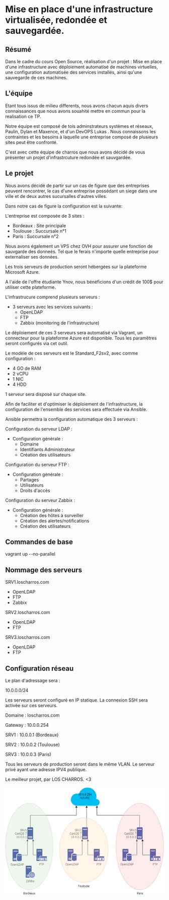 # Mise en place d'une infrastructure virtualisée, redondée et sauvegardée.

## Résumé

Dans le cadre du cours Open Source, réalisation d'un projet :
Mise en place d'une infrastructure avec déploiement automatisé de machines virtuelles, une configuration automatisée des services installés, ainsi qu'une sauvegarde de ces machines.

## L'équipe

Etant tous issus de milieu differents, nous avons chacun aquis divers connaissances que nous avons souahité mettre en commun pour la realisation ce TP.

Notre équipe est composé de tois adminstrateurs systèmes et réseaux, Paulin, Dylan et Maxence, et d'un DevOPS Lukas .
Nous connaissons les contraintes et les besoins à laquelle une entreprise composé de plusieurs sites peut être confronté.

C'est avec cette équipe de charros que nous avons décidé de vous présenter un projet d'infrastrcuture redondée et sauvgardée.

## Le projet

Nous avons décidé de partir sur un cas de figure que des entreprises peuvent rencontrer, le cas d'une entreprise possédant un siege dans une ville et de deux autres sucursalles d'autres villes.

Dans notre cas de figure la configuration est la suivante:

L'entreprise est composée de 3 sites : 
  - Bordeaux :  Site principale
  - Toulouse :  Succursale n°1
  - Paris    :  Succursale n°2

Nous avons également un VPS chez OVH pour assurer une fonction de sauvgarde des donneés.
Tel que le ferais n'importe quelle entreprise pour externaliser ses données.

Les trois serveurs de production seront hébergées sur la plateforme Microsoft Azure.

A l'aide de l'offre étudiante Ynov, nous bénéficions d'un crédit de 100$ pour utiliser cette plateforme.

L'infrastrucure comprend plusieurs serveurs : 

- 3 serveurs avec les services suivants :
  - OpenLDAP
  - FTP
  - Zabbix (monitoring de l'infrastructure)
  
Le déploiement de ces 3 serveurs sera automatisé via Vagrant, un connecteur pour la plateforme Azure est disponible. Tous les paramêtres seront configurés via cet outil.

Le modèle de ces serveurs est le Standard_F2sv2, avec comme configuration : 
  - 4 GO de RAM
  - 2 vCPU
  - 1 NIC
  - 4 HDD
  
   
  1 serveur sera disposé sur chaque site.

Afin de faciliter et d'optimiser le déploiement de l'infrastructure, la configuration de l'ensemble des services sera effectuée via Ansible.

Ansible permettra la configuration automatique des 3 serveurs : 

Configuration du serveur LDAP : 
  - Configuration générale :
    - Domaine
    - Identifiants Administrateur
    - Création des utilisateurs
    
Configuration du serveur FTP : 
  - Configuration générale :
    - Partages
    - Utilisateurs
    - Droits d'accès
    
Configuration du serveur Zabbix : 
  - Configuration générale :
    - Création des hôtes à surveiller
    - Création des alertes/notifications
    - Création des utilisateurs
    
    
## Commandes de base

vagrant up --no-parallel

## Nommage des serveurs

SRV1.loscharros.com
  - OpenLDAP
  - FTP
  - Zabbix
    
SRV2.loscharros.com
  - OpenLDAP
  - FTP
    
SRV3.loscharros.com
  - OpenLDAP
  - FTP

## Configuration réseau

Le plan d'adressage sera :

10.0.0.0/24 

Les serveurs seront configuré en IP statique.
La connexion SSH sera activée sur ces serveurs.

Domaine : loscharros.com 

Gateway : 10.0.0.254

SRV1 : 10.0.0.1 (Bordeaux)

SRV2 : 10.0.0.2 (Toulouse)

SRV3 : 10.0.0.3 (Paris)

Tous les serveurs de production seront dans le même VLAN.
Le serveur privé ayant une adresse IPV4 publique.


Le meilleur projet, par LOS CHARROS. <3

![GitHub Logo](schemas_infra/los_infra.png)

